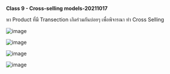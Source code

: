 **Class 9 - Cross-selling models-20211017**

หา Product ที่มี Transection เกิดร่วมกันบ่อยๆ เพื่อพิจารณา ทำ Cross Selling

![image](https://user-images.githubusercontent.com/73054276/146981182-b989dc01-bf43-4304-98c0-9314ccfeabbb.png)

![image](https://user-images.githubusercontent.com/73054276/146981225-9c5a8b46-8ec7-49df-bf8c-c42cd9b57cd9.png)

![image](https://user-images.githubusercontent.com/73054276/146628289-7c2e9809-4cd0-41d5-99fa-1e5e09003ebd.png)

![image](https://user-images.githubusercontent.com/73054276/146628261-7adc1475-4e45-4eb2-be7d-945071fb0e50.png)
